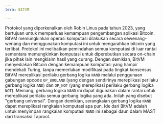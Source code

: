 ```yaml
---
term: BITVM

---
```

Protokol yang diperkenalkan oleh Robin Linus pada tahun 2023, yang bertujuan untuk memperluas kemampuan pengembangan aplikasi Bitcoin. BitVM memungkinkan operasi komputasi dilakukan secara sewenang-wenang dan menggunakan komputasi ini untuk mengarahkan bitcoin yang terlibat. Protokol ini melibatkan pemindahan semua komputasi di luar rantai sementara memungkinkan komputasi untuk diperebutkan secara on-chain jika pihak lain mengklaim hasil yang curang. Dengan demikian, BitVM menyediakan Bitcoin dengan kemampuan komputasi yang hampir mendekati Turing, tanpa memerlukan modifikasi pada tingkat konsensus. BitVM mereplikasi perilaku gerbang logika `NAND` melalui penggunaan gabungan opcode `OP_BOOLAND` (yang dengan sendirinya mereplikasi perilaku gerbang logika `AND`) dan `OP_NOT` (yang mereplikasi perilaku gerbang logika `NOT`). Memang, gerbang logika `NAND` ini dapat digunakan dalam rantai untuk mereplikasi perilaku semua gerbang logika yang ada. Inilah yang disebut "gerbang universal". Dengan demikian, serangkaian gerbang logika `NAND` dapat mereplikasi rangkaian komputasi apa pun. Ide dari BitVM adalah untuk menyimpan rangkaian komputasi `NAND` ini sebagai daun dalam MAST dari transaksi Taproot.